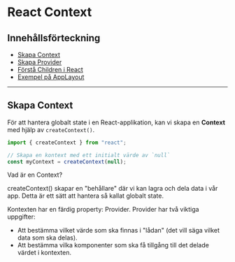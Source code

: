 # React Context
## Innehållsförteckning
- [Skapa Context](#skapa-context)
- [Skapa Provider](#skapa-provider)
- [Förstå Children i React](#förstå-children-i-react)
- [Exempel på AppLayout](#exempel-på-applayout)

---

## Skapa Context

För att hantera globalt state i en React-applikation, kan vi skapa en **Context** med hjälp av `createContext()`.

```javascript
import { createContext } from "react";

// Skapa en kontext med ett initialt värde av `null`
const myContext = createContext(null);
```
Vad är en Context?

createContext() skapar en "behållare" där vi kan lagra och dela data i vår app. Detta är ett sätt att hantera så kallat globalt state.

Kontexten har en färdig property: Provider. Provider har två viktiga uppgifter:
- Att bestämma vilket värde som ska finnas i "lådan" (det vill säga vilket data som ska delas).
- Att bestämma vilka komponenter som ska få tillgång till det delade värdet i kontexten.
